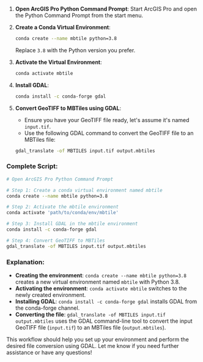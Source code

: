 1. **Open ArcGIS Pro Python Command Prompt**: 
   Start ArcGIS Pro and open the Python Command Prompt from the start menu.

2. **Create a Conda Virtual Environment**:
   ```sh
   conda create --name mbtile python=3.8
   ```
   Replace `3.8` with the Python version you prefer.

3. **Activate the Virtual Environment**:
   ```sh
   conda activate mbtile
   ```

4. **Install GDAL**:
   ```sh
   conda install -c conda-forge gdal
   ```

5. **Convert GeoTIFF to MBTiles using GDAL**:
   - Ensure you have your GeoTIFF file ready, let's assume it's named `input.tif`.
   - Use the following GDAL command to convert the GeoTIFF file to an MBTiles file:
   ```sh
   gdal_translate -of MBTILES input.tif output.mbtiles
   ```

### Complete Script:
```sh
# Open ArcGIS Pro Python Command Prompt

# Step 1: Create a conda virtual environment named mbtile
conda create --name mbtile python=3.8

# Step 2: Activate the mbtile environment
conda activate 'path/to/conda/env/mbtile'

# Step 3: Install GDAL in the mbtile environment
conda install -c conda-forge gdal

# Step 4: Convert GeoTIFF to MBTiles
gdal_translate -of MBTILES input.tif output.mbtiles
```

### Explanation:
- **Creating the environment**: `conda create --name mbtile python=3.8` creates a new virtual environment named `mbtile` with Python 3.8.
- **Activating the environment**: `conda activate mbtile` switches to the newly created environment.
- **Installing GDAL**: `conda install -c conda-forge gdal` installs GDAL from the conda-forge channel.
- **Converting the file**: `gdal_translate -of MBTILES input.tif output.mbtiles` uses the GDAL command-line tool to convert the input GeoTIFF file (`input.tif`) to an MBTiles file (`output.mbtiles`).

This workflow should help you set up your environment and perform the desired file conversion using GDAL. Let me know if you need further assistance or have any questions!
